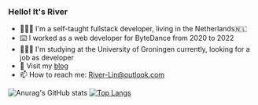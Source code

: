 ### Hello! It's River

- 👩🏻‍💻 I'm a self-taught fullstack developer, living in the Netherlands🇳🇱
- ⌨️ I worked as a web developer for ByteDance from 2020 to 2022
- 👩🏻‍🎓 I'm studying at the University of Groningen currently, looking for a job as developer
- 🌱 Visit my [blog](https://merelydust.vercel.app)
- 📫 How to reach me: River-Lin@outlook.com

![Anurag's GitHub stats](https://github-readme-stats-merelydusts-projects.vercel.app/api?username=merelydust&count_private=true&show_icons=true&theme=onedark)
[![Top Langs](https://github-readme-stats-merelydusts-projects.vercel.app/api/top-langs/?username=merelydust&hide=html,Makefile,Nasl&layout=compact&theme=onedark)](https://github.com/merelydust/github-readme-stats)
